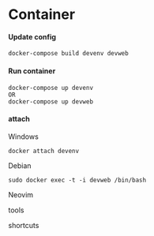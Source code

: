 <h1>Container</h1>
<h4>Update config</h4>

```
docker-compose build devenv devweb
```
<h4>Run container</h4>

```
docker-compose up devenv
OR
docker-compose up devweb
```

<h4>attach</h4>

Windows
```
docker attach devenv
```
Debian

```
sudo docker exec -t -i devweb /bin/bash
```

</h1>Neovim</h1>

tools

shortcuts
